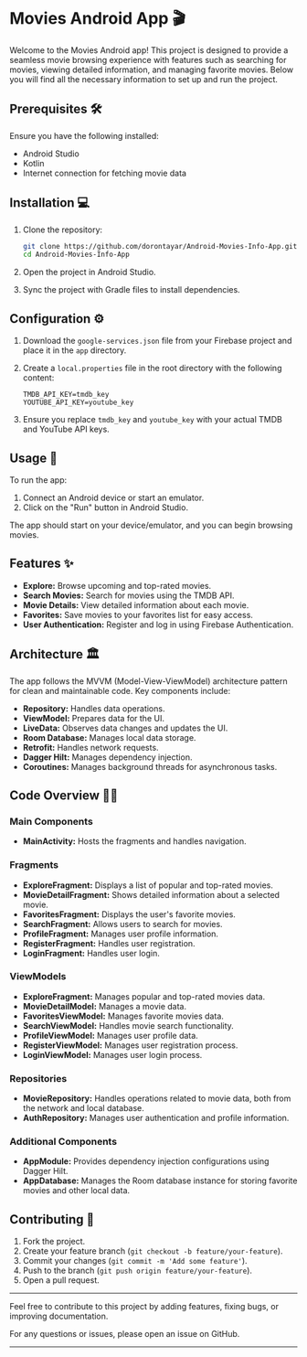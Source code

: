 # Movies Android App 🎬

Welcome to the Movies Android app! This project is designed to provide a seamless movie browsing experience with features such as searching for movies, viewing detailed information, and managing favorite movies. Below you will find all the necessary information to set up and run the project.

## Prerequisites 🛠️

Ensure you have the following installed:

- Android Studio
- Kotlin
- Internet connection for fetching movie data

## Installation 💻

1. Clone the repository:
    ```bash
    git clone https://github.com/dorontayar/Android-Movies-Info-App.git
    cd Android-Movies-Info-App
    ```

2. Open the project in Android Studio.

3. Sync the project with Gradle files to install dependencies.

## Configuration ⚙️

1. Download the `google-services.json` file from your Firebase project and place it in the `app` directory.

2. Create a `local.properties` file in the root directory with the following content:
    ```properties
    TMDB_API_KEY=tmdb_key
    YOUTUBE_API_KEY=youtube_key
    ```

3. Ensure you replace `tmdb_key` and `youtube_key` with your actual TMDB and YouTube API keys.

## Usage 📖

To run the app:

1. Connect an Android device or start an emulator.
2. Click on the "Run" button in Android Studio.

The app should start on your device/emulator, and you can begin browsing movies.

## Features ✨

- **Explore:** Browse upcoming and top-rated movies.
- **Search Movies:** Search for movies using the TMDB API.
- **Movie Details:** View detailed information about each movie.
- **Favorites:** Save movies to your favorites list for easy access.
- **User Authentication:** Register and log in using Firebase Authentication.

## Architecture 🏛️

The app follows the MVVM (Model-View-ViewModel) architecture pattern for clean and maintainable code. Key components include:

- **Repository:** Handles data operations.
- **ViewModel:** Prepares data for the UI.
- **LiveData:** Observes data changes and updates the UI.
- **Room Database:** Manages local data storage.
- **Retrofit:** Handles network requests.
- **Dagger Hilt:** Manages dependency injection.
- **Coroutines:** Manages background threads for asynchronous tasks.

## Code Overview 👨‍💻

### Main Components

- **MainActivity:** Hosts the fragments and handles navigation.

### Fragments

- **ExploreFragment:** Displays a list of popular and top-rated movies.
- **MovieDetailFragment:** Shows detailed information about a selected movie.
- **FavoritesFragment:** Displays the user's favorite movies.
- **SearchFragment:** Allows users to search for movies.
- **ProfileFragment:** Manages user profile information.
- **RegisterFragment:** Handles user registration.
- **LoginFragment:** Handles user login.

### ViewModels

- **ExploreFragment:** Manages popular and top-rated movies data.
- **MovieDetailModel:** Manages a movie data.
- **FavoritesViewModel:** Manages favorite movies data.
- **SearchViewModel:** Handles movie search functionality.
- **ProfileViewModel:** Manages user profile data.
- **RegisterViewModel:** Manages user registration process.
- **LoginViewModel:** Manages user login process.

### Repositories

- **MovieRepository:** Handles operations related to movie data, both from the network and local database.
- **AuthRepository:** Manages user authentication and profile information.

### Additional Components

- **AppModule:** Provides dependency injection configurations using Dagger Hilt.
- **AppDatabase:** Manages the Room database instance for storing favorite movies and other local data.

## Contributing 🙌

1. Fork the project.
2. Create your feature branch (`git checkout -b feature/your-feature`).
3. Commit your changes (`git commit -m 'Add some feature'`).
4. Push to the branch (`git push origin feature/your-feature`).
5. Open a pull request.


---

Feel free to contribute to this project by adding features, fixing bugs, or improving documentation.

For any questions or issues, please open an issue on GitHub.

---

